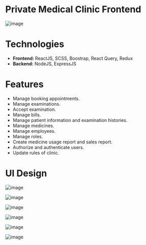 # Private Medical Clinic Frontend
![image](https://github.com/DuyThong28/private-medical-clinic-frontend/assets/116278919/9704d92c-cf8c-4ade-988a-f043a1d066b1)

# Technologies
<ul>
  <li><b>Frontend: </b> ReactJS, SCSS, Boostrap, React Query, Redux</li>
    <li><b>Backend:</b> NodeJS, ExpressJS</li>
</ul>

# Features
<ul>
  <li>Manage booking appointments.</li>
  <li>Manage examinations.</li>
<li>Accept examination.</li>
  <li>Manage bills.</li>
   <li>Manage patient information and examination histories.</li>
  <li>Manage medicines.</li>
  <li>Manage employees.</li>
  <li>Manage roles.</li>
  <li>Create medicine usage report and sales report.</li>
  <li>Authorize and authenticate users.</li>
  <li>Update rules of clinic.</li>
</ul>

# UI Design
![image](https://github.com/user-attachments/assets/db7194eb-841f-49ea-8118-e4b2ae71edbc)

![image](https://github.com/user-attachments/assets/00191b97-ce3d-472f-b5c7-36943edf4bff)

![image](https://github.com/user-attachments/assets/351c07a8-26bf-4ebb-bae9-492955414b01)

![image](https://github.com/user-attachments/assets/2d934ef3-ac29-494a-bffe-609867b6f22d)

![image](https://github.com/user-attachments/assets/cd629379-766f-4712-98c0-6280dd1560fe)

![image](https://github.com/user-attachments/assets/335b8e57-02f6-41e2-9bea-4daad97ddb7e)









